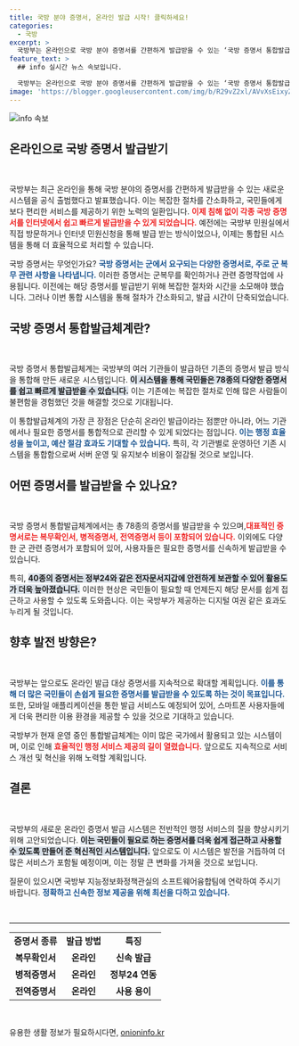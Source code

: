 ```yaml
---
title: 국방 분야 증명서, 온라인 발급 시작! 클릭하세요!
categories:
  - 국방
excerpt: >
  국방부는 온라인으로 국방 분야 증명서를 간편하게 발급받을 수 있는 ‘국방 증명서 통합발급체계’를 공식 출시했다. 이제 78종의 증명서를 빠르고 쉽게 얻을 수 있어 군 관계자들의 편의성이 획기적으로 향상됐다.
feature_text: >
  ## info 실시간 뉴스 속보입니다.

  국방부는 온라인으로 국방 분야 증명서를 간편하게 발급받을 수 있는 ‘국방 증명서 통합발급체계’를 공식 출시했다. 이제 78종의 증명서를 빠르고 쉽게 얻을 수 있어 군 관계자들의 편의성이 획기적으로 향상됐다.
image: 'https://blogger.googleusercontent.com/img/b/R29vZ2xl/AVvXsEixyZcFfHzMRdzZMjFBmAUKJYCLCGyLL1o632UiGVXcaFdKo_bkvkuCioo0uUKlGfBVcT3P84aROyZIXSBEx3Aw5nCQ3pTgDom1WDC4m8eifvWiAmWEEVb4x6G_l8C0QH225ldMjyaFvpxGEBGNO37VmDTDMHGhJPq73UglMfDca1-0aw/s1600/blogspot.png'
---
```


<p><img src="https://blogger.googleusercontent.com/img/b/R29vZ2xl/AVvXsEixyZcFfHzMRdzZMjFBmAUKJYCLCGyLL1o632UiGVXcaFdKo_bkvkuCioo0uUKlGfBVcT3P84aROyZIXSBEx3Aw5nCQ3pTgDom1WDC4m8eifvWiAmWEEVb4x6G_l8C0QH225ldMjyaFvpxGEBGNO37VmDTDMHGhJPq73UglMfDca1-0aw/s1600/blogspot.png" alt="info 속보" /></p>

<h2 data-ke-size="size26">온라인으로 국방 증명서 발급받기</h2>

<p data-ke-size="size16">&nbsp;</p>

<p>국방부는 최근 온라인을 통해 국방 분야의 증명서를 간편하게 발급받을 수 있는 새로운 시스템을 공식 출범했다고 발표했습니다. 이는 복잡한 절차를 간소화하고, 국민들에게 보다 편리한 서비스를 제공하기 위한 노력의 일환입니다. <b><span style="color: #ee2323;">이제 침해 없이 각종 국방 증명서를 인터넷에서 쉽고 빠르게 발급받을 수 있게 되었습니다.</span></b> 예전에는 국방부 민원실에서 직접 방문하거나 인터넷 민원신청을 통해 발급 받는 방식이었으나, 이제는 통합된 시스템을 통해 더 효율적으로 처리할 수 있습니다.</p>

<p>국방 증명서는 무엇인가요? <b><span style="color: #1a5490;">국방 증명서는 군에서 요구되는 다양한 증명서로, 주로 군 복무 관련 사항을 나타냅니다.</span></b> 이러한 증명서는 군복무를 확인하거나 관련 증명작업에 사용됩니다. 이전에는 해당 증명서를 발급받기 위해 복잡한 절차와 시간을 소모해야 했습니다. 그러나 이번 통합 시스템을 통해 절차가 간소화되고, 발급 시간이 단축되었습니다.</p>

<h2 data-ke-size="size26">국방 증명서 통합발급체계란?</h2>

<p data-ke-size="size16">&nbsp;</p>

<p>국방 증명서 통합발급체계는 국방부의 여러 기관들이 발급하던 기존의 증명서 발급 방식을 통합해 만든 새로운 시스템입니다. <b><span style="background-color: #21538527;">이 시스템을 통해 국민들은 78종의 다양한 증명서를 쉽고 빠르게 발급받을 수 있습니다.</span></b> 이는 기존에는 복잡한 절차로 인해 많은 사람들이 불편함을 경험했던 것을 해결할 것으로 기대됩니다.</p>

<p>이 통합발급체계의 가장 큰 장점은 단순히 온라인 발급이라는 점뿐만 아니라, 어느 기관에서나 필요한 증명서를 통합적으로 관리할 수 있게 되었다는 점입니다. <b><span style="color: #1a5490;">이는 행정 효율성을 높이고, 예산 절감 효과도 기대할 수 있습니다.</span></b> 특히, 각 기관별로 운영하던 기존 시스템을 통합함으로써 서버 운영 및 유지보수 비용이 절감될 것으로 보입니다.</p>

<h2 data-ke-size="size26">어떤 증명서를 발급받을 수 있나요?</h2>

<p data-ke-size="size16">&nbsp;</p>

<p>국방 증명서 통합발급체계에서는 총 78종의 증명서를 발급받을 수 있으며,<b><span style="color: #ee2323;">대표적인 증명서로는 복무확인서, 병적증명서, 전역증명서 등이 포함되어 있습니다.</span></b> 이외에도 다양한 군 관련 증명서가 포함되어 있어, 사용자들은 필요한 증명서를 신속하게 발급받을 수 있습니다.</p>

<p>특히, <b><span style="background-color: #21538527;">40종의 증명서는 정부24와 같은 전자문서지갑에 안전하게 보관할 수 있어 활용도가 더욱 높아졌습니다.</span></b> 이러한 현상은 국민들이 필요할 때 언제든지 해당 문서를 쉽게 접근하고 사용할 수 있도록 도와줍니다. 이는 국방부가 제공하는 디지털 여권 같은 효과도 누리게 될 것입니다.</p>

<h2 data-ke-size="size26">향후 발전 방향은?</h2>

<p data-ke-size="size16">&nbsp;</p>

<p>국방부는 앞으로도 온라인 발급 대상 증명서를 지속적으로 확대할 계획입니다. <b><span style="color: #1a5490;">이를 통해 더 많은 국민들이 손쉽게 필요한 증명서를 발급받을 수 있도록 하는 것이 목표입니다.</span></b> 또한, 모바일 애플리케이션을 통한 발급 서비스도 예정되어 있어, 스마트폰 사용자들에게 더욱 편리한 이용 환경을 제공할 수 있을 것으로 기대하고 있습니다.</p>

<p>국방부가 현재 운영 중인 통합발급체계는 이미 많은 국가에서 활용되고 있는 시스템이며, 이로 인해 <b><span style="color: #ee2323;">효율적인 행정 서비스 제공의 길이 열렸습니다.</span></b> 앞으로도 지속적으로 서비스 개선 및 혁신을 위해 노력할 계획입니다.</p>

<h2 data-ke-size="size26">결론</h2>

<p data-ke-size="size16">&nbsp;</p>

<p>국방부의 새로운 온라인 증명서 발급 시스템은 전반적인 행정 서비스의 질을 향상시키기 위해 고안되었습니다. <b><span style="background-color: #21538527;">이는 국민들이 필요로 하는 증명서를 더욱 쉽게 접근하고 사용할 수 있도록 만들어 준 혁신적인 시스템입니다.</span></b> 앞으로도 이 시스템은 발전을 거듭하여 더 많은 서비스가 포함될 예정이며, 이는 정말 큰 변화를 가져올 것으로 보입니다. </p>

<p>질문이 있으시면 국방부 지능정보화정책관실의 소프트웨어융합팀에 연락하여 주시기 바랍니다. <b><span style="color: #1a5490;">정확하고 신속한 정보 제공을 위해 최선을 다하고 있습니다.</span></b></p>

<p data-ke-size="size16">&nbsp;</p>

<hr/>

<table>
<tr>
    <td style="text-align: center; height: 17px;"><b>증명서 종류</b></td>
    <td style="text-align: center; height: 17px;"><b>발급 방법</b></td>
    <td style="text-align: center; height: 17px;"><b>특징</b></td>
</tr>
<tr>
    <td style="text-align: center; height: 17px;"><b>복무확인서</b></td>
    <td style="text-align: center; height: 17px;"><b>온라인</b></td>
    <td style="text-align: center; height: 17px;"><b>신속 발급</b></td>
</tr>
<tr>
    <td style="text-align: center; height: 17px;"><b>병적증명서</b></td>
    <td style="text-align: center; height: 17px;"><b>온라인</b></td>
    <td style="text-align: center; height: 17px;"><b>정부24 연동</b></td>
</tr>
<tr>
    <td style="text-align: center; height: 17px;"><b>전역증명서</b></td>
    <td style="text-align: center; height: 17px;"><b>온라인</b></td>
    <td style="text-align: center; height: 17px;"><b>사용 용이</b></td>
</tr>
</table>

<p data-ke-size="size16">&nbsp;</p>
유용한 생활 정보가 필요하시다면, <a href="https://onioninfo.kr" rel="dofollow">onioninfo.kr</a>


